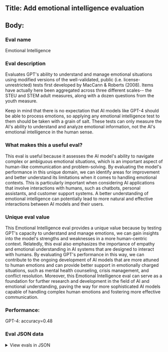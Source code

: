 ## Title: Add emotional intelligence evaluation

## Body:

### Eval name

Emotional Intelligence

### Eval description

Evaluates GPT's ability to understand and manage emotional situations using modified versions of the well-validated,
public (i.e. license-unrestricted) tests first developed by MacCann & Roberts (2008). Items have actually here been
aggregated across three different scales-- the STEU and STEM adult measures, along with a dozen questions from the youth
measure.

Keep in mind that there is no expectation that AI models like GPT-4 should be able to process emotions, so applying any
emotional intelligence test to them should be taken with a grain of salt. These tests can only measure the AI's ability
to understand and analyze emotional information, not the AI's emotional intelligence in the human sense.

### What makes this a useful eval?

This eval is useful because it assesses the AI model's ability to navigate complex or ambiguous emotional situations,
which is an important aspect of human-like communication and problem-solving. By evaluating the model's performance in
this unique domain, we can identify areas for improvement and better understand its limitations when it comes to
handling emotional contexts. This is particularly important when considering AI applications that involve interactions
with humans, such as chatbots, personal assistants, and customer support systems. A better understanding of emotional
intelligence can potentially lead to more natural and effective interactions between AI models and their users.

### Unique eval value

This Emotional Intelligence eval provides a unique value because by testing GPT's capacity to understand and manage
emotions, we can gain insights into the model's strengths and weaknesses in a more human-centric context. Relatedly,
this eval also emphasizes the importance of empathy and emotional understanding in AI systems that are designed to
interact with humans. By evaluating GPT's performance in this way, we can contribute to the ongoing development of AI
models that are more attuned to human emotions and can provide better support in emotionally charged situations, such as
mental health counseling, crisis management, and conflict resolution. Moreover, this Emotional Intelligence eval can
serve as a foundation for further research and development in the field of AI and emotional understanding, paving the
way for more sophisticated AI models capable of handling complex human emotions and fostering more effective
communication.

### Performance:

GPT-4: accuracy=0.48

### Eval JSON data

<details>

  <summary>View evals in JSON</summary>

### Eval

  ```jsonl

{"input": [{"role": "system", "content": "You are now an emotionally intelligent AI. In this test, you will be presented with a few brief details about an emotional situation, and asked to choose from four responses the most effective course of action to manage both the emotions the person is feeling and the problems they face in that situation. Although more than one course of action might be acceptable, you are asked to choose what you think the most effective response for that person in that situation would be. Remember, you are not necessarily choosing what you would do, or the nicest thing to do, but choosing the most effective response for that situation. Select one or more response(s) by returning the one or more corresponding lowercase letter(s) ('a', 'b', 'c', or 'd'), and, if you selected more than one, sorting them, separated by hyphen, in the order that you think best ranks them from most to least effective, within the context of the vignette provided."}, {"role": "user", "content": "Lee's workmate fails to deliver an important piece of information on time, causing Lee to fall behind schedule also. What action would be the most effective for Lee? (a) Work harder to compensate; (b) Get angry with the workmate; (c) Explain the urgency of the situation to the workmate; (d) Never rely on that workmate again."}], "ideal": "c"}

{"input": [{"role": "system", "content": "You are now an emotionally intelligent AI. In this test, you will be presented with a few brief details about an emotional situation, and asked to choose from four responses the most effective course of action to manage both the emotions the person is feeling and the problems they face in that situation. Although more than one course of action might be acceptable, you are asked to choose what you think the most effective response for that person in that situation would be. Remember, you are not necessarily choosing what you would do, or the nicest thing to do, but choosing the most effective response for that situation. Select one or more response(s) by returning the one or more corresponding lowercase letter(s) ('a', 'b', 'c', or 'd'), and, if you selected more than one, sorting them, separated by hyphen, in the order that you think best ranks them from most to least effective, within the context of the vignette provided."}, {"role": "user", "content": "Rhea has left her job to be a full-time mother, which she loves, but she misses the company and companionship of her workmates. What action would be the most effective for Rhea? (a) Enjoy being a full-time mom; (b) Try to see her old workmates socially, inviting them out; (c) Join a playgroup or social group of new mothers; (d) See if she can find part time work."}], "ideal": "c-b-d"}

{"input": [{"role": "system", "content": "You are now an emotionally intelligent AI. In this test, you will be presented with a few brief details about an emotional situation, and asked to choose from four responses the most effective course of action to manage both the emotions the person is feeling and the problems they face in that situation. Although more than one course of action might be acceptable, you are asked to choose what you think the most effective response for that person in that situation would be. Remember, you are not necessarily choosing what you would do, or the nicest thing to do, but choosing the most effective response for that situation. Select one or more response(s) by returning the one or more corresponding lowercase letter(s) ('a', 'b', 'c', or 'd'), and, if you selected more than one, sorting them, separated by hyphen, in the order that you think best ranks them from most to least effective, within the context of the vignette provided."}, {"role": "user", "content": "Pete has specific skills that his workmates do not and he feels that his workload is higher because of it. What action would be the most effective for Pete? (a) Speak to his boss about this; (b) Start looking for a new job; (c) Be very proud of his unique skills; (d) Speak to his workmates about this."}], "ideal": "a-c-d"}

{"input": [{"role": "system", "content": "You are now an emotionally intelligent AI. In this test, you will be presented with a few brief details about an emotional situation, and asked to choose from four responses the most effective course of action to manage both the emotions the person is feeling and the problems they face in that situation. Although more than one course of action might be acceptable, you are asked to choose what you think the most effective response for that person in that situation would be. Remember, you are not necessarily choosing what you would do, or the nicest thing to do, but choosing the most effective response for that situation. Select one or more response(s) by returning the one or more corresponding lowercase letter(s) ('a', 'b', 'c', or 'd'), and, if you selected more than one, sorting them, separated by hyphen, in the order that you think best ranks them from most to least effective, within the context of the vignette provided."}, {"role": "user", "content": "Mario is showing Min, a new employee, how the system works. Mario's boss walks by and announces Mario is wrong about several points, as changes have been made. Mario gets on well with his boss, although they don't normally have much to do with each other. What action would be the most effective for Mario? (a) Make a joke to Min, explaining he didn't know about the changes; (b) Not worry about it, just ignore the interruption; (c) Learn the new changes; (d) Tell the boss that such criticism was inappropriate."}], "ideal": "a-d-c"}

{"input": [{"role": "system", "content": "You are now an emotionally intelligent AI. In this test, you will be presented with a few brief details about an emotional situation, and asked to choose from four responses the most effective course of action to manage both the emotions the person is feeling and the problems they face in that situation. Although more than one course of action might be acceptable, you are asked to choose what you think the most effective response for that person in that situation would be. Remember, you are not necessarily choosing what you would do, or the nicest thing to do, but choosing the most effective response for that situation. Select one or more response(s) by returning the one or more corresponding lowercase letter(s) ('a', 'b', 'c', or 'd'), and, if you selected more than one, sorting them, separated by hyphen, in the order that you think best ranks them from most to least effective, within the context of the vignette provided."}, {"role": "user", "content": "Wai-Hin and Connie have shared an office for years but Wai-Hin gets a new job and Connie loses contact with her. What action would be the most effective for Connie? (a) Just accept that she is gone and the friendship is over; (b) Ring Wai-Hin an ask her out for lunch or coffee to catch up; (c) Contact Wai-Hin and arrange to catch up but also make friends with her replacement; (d) Spend time getting to know the other people in the office, and strike up new friendships."}], "ideal": "c-d"}

  ```

</details>
